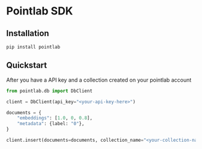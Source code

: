 # Pointlab SDK

## Installation

`pip install pointlab`

## Quickstart

After you have a API key and a collection created on your pointlab account

```python
from pointlab.db import DbClient

client = DbClient(api_key="<your-api-key-here>")

documents = {
    "embeddings": [1.0, 0, 0.8],
    "metadata": {label: "0"},
}

client.insert(documents=documents, collection_name="<your-collection-name>")  # You might prefer to use collection_id here instead

```

